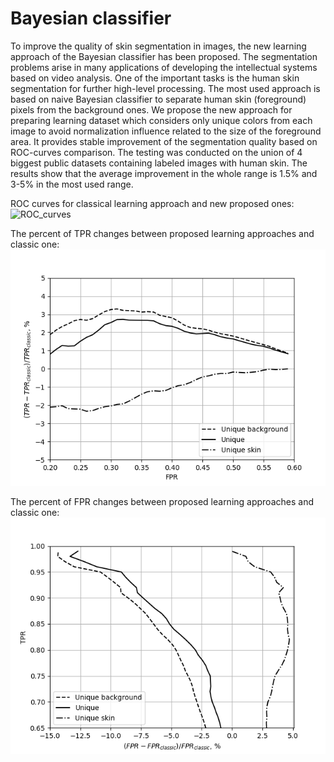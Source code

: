 # Bayesian classifier

To improve the quality of skin segmentation in images, the new learning approach of the Bayesian classifier has been proposed. The segmentation problems arise in many applications of developing the intellectual systems based on video analysis. One of the important tasks is the human skin segmentation for further high-level processing. The most used approach is based on naive Bayesian classifier to separate human skin (foreground) pixels from the background ones. We propose the new approach for preparing learning dataset which considers only unique colors from each image to avoid normalization influence related to the size of the foreground area. It provides stable improvement of the segmentation quality based on ROC-curves comparison. The testing was conducted on the union of 4 biggest public datasets containing labeled images with human skin. The results show that the average improvement in the whole range is 1.5% and 3-5% in the most used range.

ROC curves for classical learning approach and new proposed ones:
![ROC_curves](Image/ROC_curves.png)

The percent of TPR changes between proposed learning approaches and classic one:
![TP_changes](Images/ratio_TP.png)

The percent of FPR changes between proposed learning approaches and classic one:
![FP_changes](Images/ratio_FP.png)

